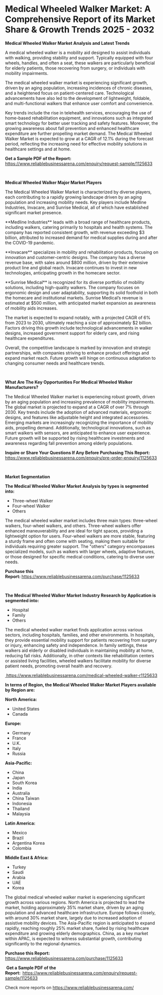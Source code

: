 <p><h1>Medical Wheeled Walker Market: A Comprehensive Report of its Market Share & Growth Trends 2025 - 2032</h1></p><p><strong>Medical Wheeled Walker Market Analysis and Latest Trends</strong></p>
<p><p>A medical wheeled walker is a mobility aid designed to assist individuals with walking, providing stability and support. Typically equipped with four wheels, handles, and often a seat, these walkers are particularly beneficial for elderly patients, those recovering from surgery, or individuals with mobility impairments. </p><p>The medical wheeled walker market is experiencing significant growth, driven by an aging population, increasing incidences of chronic diseases, and a heightened focus on patient-centered care. Technological advancements have also led to the development of lightweight, foldable, and multi-functional walkers that enhance user comfort and convenience. </p><p>Key trends include the rise in telehealth services, encouraging the use of home-based rehabilitation equipment, and innovations such as integrated smart technology for better user tracking and safety features. Moreover, the growing awareness about fall prevention and enhanced healthcare expenditure are further propelling market demand. The Medical Wheeled Walker Market is expected to grow at a CAGR of 12.1% during the forecast period, reflecting the increasing need for effective mobility solutions in healthcare settings and at home.</p></p>
<p><strong>Get a Sample PDF of the Report:&nbsp;</strong> <a href="https://www.reliablebusinessarena.com/enquiry/request-sample/1125633?utm_campaign=2514&utm_medium=2&utm_source=Github&utm_content=ia&utm_term=11042025&utm_id=medical-wheeled-walker">https://www.reliablebusinessarena.com/enquiry/request-sample/1125633</a></p>
<p>&nbsp;</p>
<p><strong>Medical Wheeled Walker Major Market Players</strong></p>
<p><p>The Medical Wheeled Walker Market is characterized by diverse players, each contributing to a rapidly growing landscape driven by an aging population and increasing mobility needs. Key players include Medline Industries, Invacare, and Sunrise Medical, all of which have established significant market presence.</p><p>**Medline Industries** leads with a broad range of healthcare products, including walkers, catering primarily to hospitals and health systems. The company has reported consistent growth, with revenue exceeding $3 billion, attributed to increased demand for medical supplies during and after the COVID-19 pandemic.</p><p>**Invacare** specializes in mobility and rehabilitation products, focusing on innovation and customer-centric designs. The company has a diverse revenue base, with sales around $800 million, driven by their extensive product line and global reach. Invacare continues to invest in new technologies, anticipating growth in the homecare sector.</p><p>**Sunrise Medical** is recognized for its diverse portfolio of mobility solutions, including high-quality walkers. The company focuses on ergonomic design and user adaptability, supporting its solid foothold in both the homecare and institutional markets. Sunrise Medical’s revenue is estimated at $500 million, with anticipated market expansion as awareness of mobility aids increases.</p><p>The market is expected to expand notably, with a projected CAGR of 6% from 2023 to 2030, ultimately reaching a size of approximately $2 billion. Factors driving this growth include technological advancements in walker designs, increased government support for elderly care, and rising healthcare expenditures. </p><p>Overall, the competitive landscape is marked by innovation and strategic partnerships, with companies striving to enhance product offerings and expand market reach. Future growth will hinge on continuous adaptation to changing consumer needs and healthcare trends.</p></p>
<p>&nbsp;</p>
<p><strong>What Are The Key Opportunities For Medical Wheeled Walker Manufacturers?</strong></p>
<p><p>The Medical Wheeled Walker market is experiencing robust growth, driven by an aging population and increasing prevalence of mobility impairments. The global market is projected to expand at a CAGR of over 7% through 2030. Key trends include the adoption of advanced materials, ergonomic designs, and features like adjustable height and integrated accessories. Emerging markets are increasingly recognizing the importance of mobility aids, propelling demand. Additionally, technological innovations, such as smart walkers with sensors, are anticipated to enhance user experience. Future growth will be supported by rising healthcare investments and awareness regarding fall prevention among elderly populations.</p></p>
<p><strong>Inquire or Share Your Questions If Any Before Purchasing This Report:</strong> <a href="https://www.reliablebusinessarena.com/enquiry/pre-order-enquiry/1125633?utm_campaign=2514&utm_medium=2&utm_source=Github&utm_content=ia&utm_term=11042025&utm_id=medical-wheeled-walker">https://www.reliablebusinessarena.com/enquiry/pre-order-enquiry/1125633</a></p>
<p>&nbsp;</p>
<p><strong>Market Segmentation</strong></p>
<p><strong>The Medical Wheeled Walker Market Analysis by types is segmented into:</strong></p>
<p><ul><li>Three-wheel Walker</li><li>Four-wheel Walker</li><li>Others</li></ul></p>
<p><p>The medical wheeled walker market includes three main types: three-wheel walkers, four-wheel walkers, and others. Three-wheel walkers offer enhanced maneuverability and are ideal for tight spaces, providing a lightweight option for users. Four-wheel walkers are more stable, featuring a sturdy frame and often come with seating, making them suitable for individuals requiring greater support. The "others" category encompasses specialized models, such as walkers with larger wheels, adaptive features, or those designed for specific medical conditions, catering to diverse user needs.</p></p>
<p><strong>Purchase this Report:&nbsp;</strong><a href="https://www.reliablebusinessarena.com/purchase/1125633?utm_campaign=2514&utm_medium=2&utm_source=Github&utm_content=ia&utm_term=11042025&utm_id=medical-wheeled-walker">https://www.reliablebusinessarena.com/purchase/1125633</a></p>
<p>&nbsp;</p>
<p><strong>The Medical Wheeled Walker Market Industry Research by Application is segmented into:</strong></p>
<p><ul><li>Hospital</li><li>Family</li><li>Others</li></ul></p>
<p><p>The medical wheeled walker market finds application across various sectors, including hospitals, families, and other environments. In hospitals, they provide essential mobility support for patients recovering from surgery or injury, enhancing safety and independence. In family settings, these walkers aid elderly or disabled individuals in maintaining mobility at home, reducing fall risks. Additionally, in other contexts like rehabilitation centers or assisted living facilities, wheeled walkers facilitate mobility for diverse patient needs, promoting overall health and recovery.</p></p>
<p><a href="https://www.reliablebusinessarena.com/medical-wheeled-walker-r1125633?utm_campaign=2514&utm_medium=2&utm_source=Github&utm_content=ia&utm_term=11042025&utm_id=medical-wheeled-walker">&nbsp;https://www.reliablebusinessarena.com/medical-wheeled-walker-r1125633</a></p>
<p><strong>In terms of Region, the Medical Wheeled Walker Market Players available by Region are:</strong></p>
<p>
    <p> <strong> North America: </strong>
        <ul>
            <li>United States</li>
            <li>Canada</li>
        </ul>
        </p> 
    <p> <strong> Europe: </strong>
        <ul>
            <li>Germany</li>
            <li>France</li>
            <li>U.K.</li>
            <li>Italy</li>
            <li>Russia</li>
        </ul>
        </p> 
    <p> <strong> Asia-Pacific: </strong>
        <ul>
            <li>China</li>
            <li>Japan</li>
            <li>South Korea</li>
            <li>India</li>
            <li>Australia</li>
            <li>China Taiwan</li>
            <li>Indonesia</li>
            <li>Thailand</li>
            <li>Malaysia</li>
        </ul>
        </p> 
    <p> <strong> Latin America: </strong>
        <ul>
            <li>Mexico</li>
            <li>Brazil</li>
            <li>Argentina Korea</li>
            <li>Colombia</li>
        </ul>
        </p> 
    <p> <strong> Middle East & Africa: </strong>
        <ul>
            <li>Turkey</li>
            <li>Saudi</li>
            <li>Arabia</li>
            <li>UAE</li>
            <li>Korea</li>
        </ul>
    </p>
    </p>
<p><p>The global medical wheeled walker market is experiencing significant growth across various regions. North America is projected to lead the market, holding approximately 35% market share, driven by an aging population and advanced healthcare infrastructure. Europe follows closely, with around 30% market share, largely due to increased adoption of assistive mobility devices. The Asia-Pacific region is anticipated to expand rapidly, reaching roughly 25% market share, fueled by rising healthcare expenditure and growing elderly demographics. China, as a key market within APAC, is expected to witness substantial growth, contributing significantly to the regional dynamics.</p></p>
<p><strong>Purchase this Report: </strong><a href="https://www.reliablebusinessarena.com/purchase/1125633?utm_campaign=2514&utm_medium=2&utm_source=Github&utm_content=ia&utm_term=11042025&utm_id=medical-wheeled-walker">https://www.reliablebusinessarena.com/purchase/1125633</a></p>
<p>&nbsp;<strong>Get a Sample PDF of the Report:&nbsp;&nbsp;</strong><a href="https://www.reliablebusinessarena.com/enquiry/request-sample/1125633?utm_campaign=2514&utm_medium=2&utm_source=Github&utm_content=ia&utm_term=11042025&utm_id=medical-wheeled-walker">https://www.reliablebusinessarena.com/enquiry/request-sample/1125633</a></p>
<p><strong></strong></p>
<p>Check more reports on <a href="https://www.reliablebusinessarena.com/?utm_campaign=2514&utm_medium=2&utm_source=Github&utm_content=ia&utm_term=11042025&utm_id=medical-wheeled-walker">https://www.reliablebusinessarena.com/</a></p>